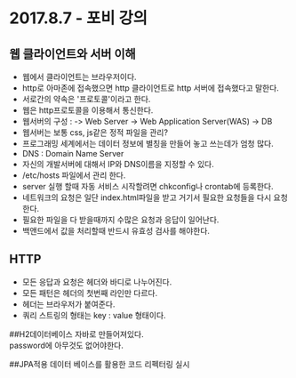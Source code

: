 # 2017.8.7 - 포비 강의

## 웹 클라이언트와 서버 이해
  * 웹에서 클라이언트는 브라우저이다.
  * http로 아마존에 접속했으면 http 클라이언트로 http 서버에 접속했다고 말한다.
  * 서로간의 약속은 '프로토콜'이라고 한다.
  * 웹은 http프로토콜을 이용해서 통신한다.
  * 웹서버의 구성 : -> Web Server -> Web Application Server(WAS) -> DB
  * 웹서버는 보통 css, js같은 정적 파일을 관리?
  * 프로그래밍 세계에서는 데이터 정보에 별칭을 만들어 놓고 쓰는데가 엄청 많다.
  * DNS : Domain Name Server
  * 자신의 개발서버에 대해서 IP와 DNS이름을 지정할 수 있다.
  * /etc/hosts 파일에서 관리 한다.   
  * server 실행 할때 자동 서비스 시작할려면 chkconfig나 crontab에 등록한다.
  * 네트워크의 요청은 일단 index.html파일을 받고 거기서 필요한 요청들을 다시 요청한다.
  * 필요한 파일을 다 받을때까지 수많은 요청과 응답이 일어난다.
  * 백앤드에서 값을 처리할때 반드시 유효성 검사를 해야한다.

## HTTP
  * 모든 응답과 요청은 헤더와 바디로 나누어진다.
  * 모든 패턴은 헤더의 첫번째 라인만 다르다.
  * 헤더는 브라우저가 붙여준다.
  * 쿼리 스트링의 형태는 key : value 형태이다.

##H2데이터베이스
  자바로 만들어져있다.   
  password에 아무것도 없어야한다.

##JPA적용 데이터 베이스를 활용한 코드 리펙터링 실시 
